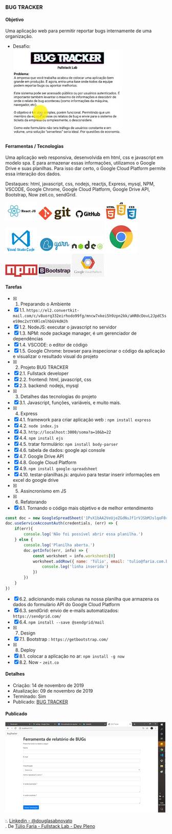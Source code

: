 ### BUG TRACKER

#### Objetivo

Uma aplicação web para permitir reportar bugs internamente de uma organização.

- Desafio: <br/> ![Desafio](/images/desafio.jpg)

#### Ferramentas / Tecnologias

Uma aplicação web responsiva, desenvolvida em html, css e javascript em modelo spa.
E para armazenar essas informações, utilizamos o Google Drive e suas planilhas. Para isso dar certo, o Google Cloud Platform permite essa interação dos dados.

Destaques: html, javascript, css, nodejs, reactjs, Express, mysql, NPM, VSCODE, Google Chrome, Google Cloud Platform, Google Drive API, Bootstrap, Now zeit.co, sendGrid.

![ReactJS](/images/logo-reactjs.jpg)
![Git](/images/logo-git.png)
![Github](/images/logo-github.png)
![HTML/CSS/Javascript](/images/logo-html-css-js.jpeg)
![VSCode](/images/logo-VSCode.png)
![Yarn](/images/logo-yarn.png)
![Nodejs](/images/logo-nodejs.png)
![Google Chrome](/images/logo-google-chrome.jpg)
![NPM](/images/logo-npm.png)
![Bootstrap](/images/logo-bootstrap.jpg)
![Google Cloud Platform](/images/logo-google-cloud-platform.jpg)

#### Tarefas

- [x] 1. Preparando o Ambiente
- [x] 1.1. `https://el2.convertkit-mail.com/c/v8uorq332eirhodo99fg/mncw7xkei5h9zpn2kk/aHR0cDovL2JpdC5seS9mc2xtYXRlcmlhbGV4dHJh`
- [x] 1.2. NodeJS: executar o javascript no servidor
- [x] 1.3. NPM: node package manager, é um gerenciador de dependências
- [x] 1.4. VSCODE: o editor de código
- [x] 1.5. Google Chrome: browser para inspecionar o código da aplicação e visualizar o resultado visual do projeto 
- [x] 2. Projeto BUG TRACKER
- [x] 2.1. Fullstack developer  
- [x] 2.2. frontend: html, javascript, css
- [x] 2.3. backend: nodejs, mysql 
- [x] 3. Detalhes das tecnologias do projeto
- [x] 3.1. Javascript, funções, variáveis, e muito mais.
- [x] 4. Express
- [x] 4.1. framework para criar aplicação web : `npm install express`
- [x] 4.2. `node index.js`
- [x] 4.3. `http://localhost:3000/soma?a=10&b=22`
- [x] 4.4. `npm install ejs` 
- [x] 4.5. tratar formulário: `npm install body-parser`
- [x] 4.6. tabela de dados: google api console
- [x] 4.7. Google Drive API
- [x] 4.8. Google Cloud Platform
- [x] 4.9. `npm install google-spreadsheet`
- [x] 4.10. testar-planilhas.js: arquivo para testar inserir informações em excel do google drive
- [x] 5. Assincronismo em JS 
- [x] 6. Refatorando
- [x] 6.1. Tornando o código mais objetivo e de melhor entendimento
````javascript
const doc = new GoogleSpreadSheet('1PvX1bAA2VeUjeZGdNuJf1rVJSbMJslqoF0rOw_JYe7o')
doc.useServiceAccountAuth(credentials, (err) => {
    if(err){
        console.log('Não foi possível abrir essa planilha.')
    } else {
        console.log('Planilha aberta.')
        doc.getInfo((err, info) => {
            const worksheet = info.worksheets[0]
            worksheet.addRow({ name: 'Túlio', email: 'tulio@faria.com.br'}, err => {
                console.log('linha inserida')
            })  
        })
    }
})
````
- [x] 6.2. adicionando mais colunas na nossa planilha que armazena os dados do formulário API do Google Cloud Platform
- [x] 6.3. sendGrid: envio de e-mails automatizados: `https://sendgrid.com/`
- [x] 6.4. `npm install --save @sendgrid/mail`
- [x] 7. Design
- [x] 7.1. Bootstrap : `https://getbootstrap.com/`
- [x] 8. Deploy 
- [x] 8.1. colocar a aplicação no ar: `npm install -g now`
- [x] 8.2. Now - `zeit.co` 

#### Detalhes

- Criação: 14 de novembro de 2019
- Atualização: 09 de novembro de 2019
- Terminado: Sim 
- Publicado: [BUG TRACKER](https://bugtracker.douglasabnovato.now.sh)

#### Publicado

![BUG TRACKER](/images/tela-1.jpg)<br/>

:. [Linkedin - @douglasabnovato](https://www.linkedin.com/in/douglasabnovato/)<br/>
. De [Túlio Faria - Fullstack Lab - Dev Pleno](https://www.youtube.com/watch?v=AbK1_5ntLyg)